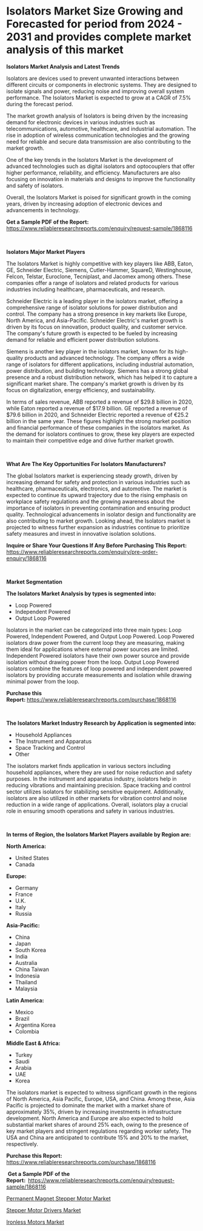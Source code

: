 <p><h1>Isolators Market Size Growing and Forecasted for period from 2024 - 2031 and provides complete market analysis of this market</h1></p><p><strong>Isolators Market Analysis and Latest Trends</strong></p>
<p><p>Isolators are devices used to prevent unwanted interactions between different circuits or components in electronic systems. They are designed to isolate signals and power, reducing noise and improving overall system performance. The Isolators Market is expected to grow at a CAGR of 7.5% during the forecast period.</p><p>The market growth analysis of Isolators is being driven by the increasing demand for electronic devices in various industries such as telecommunications, automotive, healthcare, and industrial automation. The rise in adoption of wireless communication technologies and the growing need for reliable and secure data transmission are also contributing to the market growth.</p><p>One of the key trends in the Isolators Market is the development of advanced technologies such as digital isolators and optocouplers that offer higher performance, reliability, and efficiency. Manufacturers are also focusing on innovation in materials and designs to improve the functionality and safety of isolators.</p><p>Overall, the Isolators Market is poised for significant growth in the coming years, driven by increasing adoption of electronic devices and advancements in technology.</p></p>
<p><strong>Get a Sample PDF of the Report:&nbsp;</strong> <a href="https://www.reliableresearchreports.com/enquiry/request-sample/1868116">https://www.reliableresearchreports.com/enquiry/request-sample/1868116</a></p>
<p>&nbsp;</p>
<p><strong>Isolators Major Market Players</strong></p>
<p><p>The Isolators Market is highly competitive with key players like ABB, Eaton, GE, Schneider Electric, Siemens, Cutler-Hammer, SquareD, Westinghouse, Felcon, Telstar, Euroclone, Tecniplast, and Jacomex among others. These companies offer a range of isolators and related products for various industries including healthcare, pharmaceuticals, and research.</p><p>Schneider Electric is a leading player in the isolators market, offering a comprehensive range of isolator solutions for power distribution and control. The company has a strong presence in key markets like Europe, North America, and Asia-Pacific. Schneider Electric's market growth is driven by its focus on innovation, product quality, and customer service. The company's future growth is expected to be fueled by increasing demand for reliable and efficient power distribution solutions.</p><p>Siemens is another key player in the isolators market, known for its high-quality products and advanced technology. The company offers a wide range of isolators for different applications, including industrial automation, power distribution, and building technology. Siemens has a strong global presence and a robust distribution network, which has helped it to capture a significant market share. The company's market growth is driven by its focus on digitalization, energy efficiency, and sustainability.</p><p>In terms of sales revenue, ABB reported a revenue of $29.8 billion in 2020, while Eaton reported a revenue of $17.9 billion. GE reported a revenue of $79.6 billion in 2020, and Schneider Electric reported a revenue of €25.2 billion in the same year. These figures highlight the strong market position and financial performance of these companies in the isolators market. As the demand for isolators continues to grow, these key players are expected to maintain their competitive edge and drive further market growth.</p></p>
<p>&nbsp;</p>
<p><strong>What Are The Key Opportunities For Isolators Manufacturers?</strong></p>
<p><p>The global Isolators market is experiencing steady growth, driven by increasing demand for safety and protection in various industries such as healthcare, pharmaceuticals, electronics, and automotive. The market is expected to continue its upward trajectory due to the rising emphasis on workplace safety regulations and the growing awareness about the importance of isolators in preventing contamination and ensuring product quality. Technological advancements in isolator design and functionality are also contributing to market growth. Looking ahead, the Isolators market is projected to witness further expansion as industries continue to prioritize safety measures and invest in innovative isolation solutions.</p></p>
<p><strong>Inquire or Share Your Questions If Any Before Purchasing This Report:</strong> <a href="https://www.reliableresearchreports.com/enquiry/pre-order-enquiry/1868116">https://www.reliableresearchreports.com/enquiry/pre-order-enquiry/1868116</a></p>
<p>&nbsp;</p>
<p><strong>Market Segmentation</strong></p>
<p><strong>The Isolators Market Analysis by types is segmented into:</strong></p>
<p><ul><li>Loop Powered</li><li>Independent Powered</li><li>Output Loop Powered</li></ul></p>
<p><p>Isolators in the market can be categorized into three main types: Loop Powered, Independent Powered, and Output Loop Powered. Loop Powered isolators draw power from the current loop they are measuring, making them ideal for applications where external power sources are limited. Independent Powered isolators have their own power source and provide isolation without drawing power from the loop. Output Loop Powered isolators combine the features of loop powered and independent powered isolators by providing accurate measurements and isolation while drawing minimal power from the loop.</p></p>
<p><strong>Purchase this Report:&nbsp;</strong><a href="https://www.reliableresearchreports.com/purchase/1868116">https://www.reliableresearchreports.com/purchase/1868116</a></p>
<p>&nbsp;</p>
<p><strong>The Isolators Market Industry Research by Application is segmented into:</strong></p>
<p><ul><li>Household Appliances</li><li>The Instrument and Apparatus</li><li>Space Tracking and Control</li><li>Other</li></ul></p>
<p><p>The isolators market finds application in various sectors including household appliances, where they are used for noise reduction and safety purposes. In the instrument and apparatus industry, isolators help in reducing vibrations and maintaining precision. Space tracking and control sector utilizes isolators for stabilizing sensitive equipment. Additionally, isolators are also utilized in other markets for vibration control and noise reduction in a wide range of applications. Overall, isolators play a crucial role in ensuring smooth operations and safety in various industries.</p></p>
<p>&nbsp;</p>
<p><strong>In terms of Region, the Isolators Market Players available by Region are:</strong></p>
<p>
    <p> <strong> North America: </strong>
        <ul>
            <li>United States</li>
            <li>Canada</li>
        </ul>
        </p> 
    <p> <strong> Europe: </strong>
        <ul>
            <li>Germany</li>
            <li>France</li>
            <li>U.K.</li>
            <li>Italy</li>
            <li>Russia</li>
        </ul>
        </p> 
    <p> <strong> Asia-Pacific: </strong>
        <ul>
            <li>China</li>
            <li>Japan</li>
            <li>South Korea</li>
            <li>India</li>
            <li>Australia</li>
            <li>China Taiwan</li>
            <li>Indonesia</li>
            <li>Thailand</li>
            <li>Malaysia</li>
        </ul>
        </p> 
    <p> <strong> Latin America: </strong>
        <ul>
            <li>Mexico</li>
            <li>Brazil</li>
            <li>Argentina Korea</li>
            <li>Colombia</li>
        </ul>
        </p> 
    <p> <strong> Middle East & Africa: </strong>
        <ul>
            <li>Turkey</li>
            <li>Saudi</li>
            <li>Arabia</li>
            <li>UAE</li>
            <li>Korea</li>
        </ul>
    </p>
    </p>
<p><p>The isolators market is expected to witness significant growth in the regions of North America, Asia Pacific, Europe, USA, and China. Among these, Asia Pacific is projected to dominate the market with a market share of approximately 35%, driven by increasing investments in infrastructure development. North America and Europe are also expected to hold substantial market shares of around 25% each, owing to the presence of key market players and stringent regulations regarding worker safety. The USA and China are anticipated to contribute 15% and 20% to the market, respectively.</p></p>
<p><strong>Purchase this Report: </strong><a href="https://www.reliableresearchreports.com/purchase/1868116">https://www.reliableresearchreports.com/purchase/1868116</a></p>
<p>&nbsp;<strong>Get a Sample PDF of the Report:&nbsp;&nbsp;</strong><a href="https://www.reliableresearchreports.com/enquiry/request-sample/1868116">https://www.reliableresearchreports.com/enquiry/request-sample/1868116</a></p>
<p><strong></strong></p>
<p><p><a href="https://github.com/Airanohannonzb68e5pb53oc1/Market-Research-Report-List-1/blob/main/permanent-magnet-stepper-motor-market.md">Permanent Magnet Stepper Motor Market</a></p><p><a href="https://github.com/fiixsa/Market-Research-Report-List-2/blob/main/stepper-motor-drivers-market.md">Stepper Motor Drivers Market</a></p><p><a href="https://github.com/cecuraprangm/Market-Research-Report-List-2/blob/main/ironless-motors-market.md">Ironless Motors Market</a></p></p>